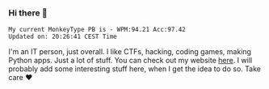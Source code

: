 ### Hi there 👋
<!-- PB START -->
```
My current MonkeyType PB is - WPM:94.21 Acc:97.42
Updated on: 20:26:41 CEST Time
```
<!-- PB END -->
I'm an IT person, just overall. I like CTFs, hacking, coding games, making Python apps. Just a lot of stuff.
You can check out my website [here](https://skill3472.github.io/).
I will probably add some interesting stuff here, when I get the idea to do so. Take care ❤️
